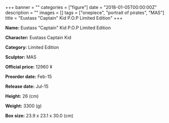 +++
banner = ""
categories = ["figure"]
date = "2018-01-05T00:00:00Z"
description = ""
images = []
tags = ["onepiece", "portrait of pirates", "MAS"]
title = "Eustass &#34;Captain&#34; Kid P.O.P Limited Edition"
+++

**Name:** Eustass &#34;Captain&#34; Kid P.O.P Limited Edition

**Character:** Eustass Captain Kid

**Category:** Limited Edition 

**Sculptor:** MAS

**Official price:** 12960 ¥

**Preorder date:** Feb-15

**Release date:** Jul-15

**Height:** 26 (cm)

**Weight:** 3300 (g)

**Box size:** 23.9 x 23.1 x 30.0 (cm)


